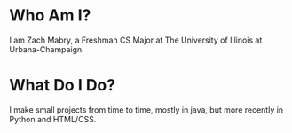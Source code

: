 

# Who Am I?
  I am Zach Mabry, a Freshman CS Major at The University of Illinois at Urbana-Champaign.
  
# What Do I Do?
  I make small projects from time to time, mostly in java, but more recently in Python and HTML/CSS.
